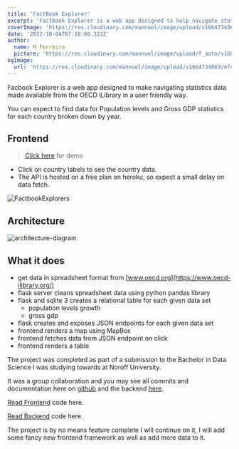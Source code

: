 ```yaml
---
title: 'FactBook Explorer'
excerpt: 'Factbook Explorer is a web app designed to help navigate statistics from the OECD iLibrary.'
coverImage: 'https://res.cloudinary.com/mannuel/image/upload/v1664734063/mfcom/factbook-explorer.png'
date: '2022-10-04T07:18:00.322Z'
author:
  name: M Ferreira
  picture: 'https://res.cloudinary.com/mannuel/image/upload/f_auto/v1604067445/images/mee.jpg'
ogImage:
  url: 'https://res.cloudinary.com/mannuel/image/upload/v1664734063/mfcom/factbook-explorer.png'
---
```


Facbook Explorer is a web app designed to make navigating statistics data made available from the OECD iLibrary in a user friendly way.

You can expect to find data for Population levels and Gross GDP statistics for each country broken down by year.

## Frontend

> [Click here](https://factbookexplorers.netlify.app) for demo

- Click on country labels to see the country data.
- The API is hosted on a free plan on heroku, so expect a small delay on data fetch.

![FactbookExplorers](https://res.cloudinary.com/mannuel/image/upload/v1664734063/mfcom/factbook-explorer.png)

## Architecture

![architecture-diagram](https://res.cloudinary.com/mannuel/image/upload/v1664738017/mfcom/factbook-explorer-diagram.png)

## What it does

- get data in spreadsheet format from [www.oecd.org](https://www.oecd-ilibrary.org/)
- flask server cleans spreadsheet data using python pandas library
- flask and sqlite 3 creates a relational table for each given data set
  - population levels growth
  - gross gdp
- flask creates and exposes JSON endpoints for each given data set
- frontend renders a map using MapBox
- frontend fetches data from JSON endpoint on click
- frontend renders a table

The project was completed as part of a submission to the Bachelor in Data Science I was studying towards at Noroff University.

It was a group collaboration and you may see all commits and documentation here on [github](https://github.com/mannuelf/nuc-studio-1-project-frontend) and the backend [here](https://github.com/mannuelf/nuc-studio-1-project-backend).

[Read Frontend](https://github.com/mannuelf/nuc-studio-1-project-frontend) code here.

[Read Backend](https://github.com/mannuelf/nuc-studio-1-project-backend) code here.

The project is by no means feature complete I will continue on it, I will add some fancy new frontend framework as well as add more data to it.
